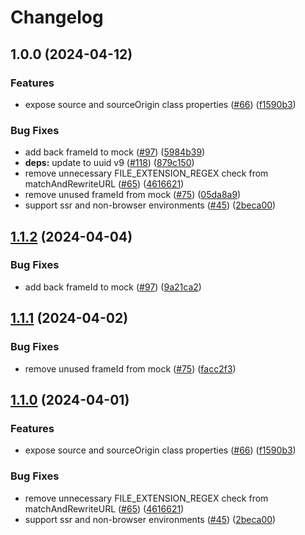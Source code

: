 # Changelog

## 1.0.0 (2024-04-12)


### Features

* expose source and sourceOrigin class properties ([#66](https://github.com/jclevine/embedded-app-sdk/issues/66)) ([f1590b3](https://github.com/jclevine/embedded-app-sdk/commit/f1590b3980abff50a354c89be5e347fb9878d8d4))


### Bug Fixes

* add back frameId to mock ([#97](https://github.com/jclevine/embedded-app-sdk/issues/97)) ([5984b39](https://github.com/jclevine/embedded-app-sdk/commit/5984b39fb83da54eb0fa5ddf9349d67bb5dd144d))
* **deps:** update to uuid v9 ([#118](https://github.com/jclevine/embedded-app-sdk/issues/118)) ([879c150](https://github.com/jclevine/embedded-app-sdk/commit/879c15055076b12a8ca57c88fc3eddcc4759448a))
* remove unnecessary FILE_EXTENSION_REGEX check from matchAndRewriteURL ([#65](https://github.com/jclevine/embedded-app-sdk/issues/65)) ([4616621](https://github.com/jclevine/embedded-app-sdk/commit/46166212f12e07ba08886ceabfb28d8f1767adf9))
* remove unused frameId from mock ([#75](https://github.com/jclevine/embedded-app-sdk/issues/75)) ([05da8a9](https://github.com/jclevine/embedded-app-sdk/commit/05da8a9cae167b73386f502552adcfe9371f361e))
* support ssr and non-browser environments ([#45](https://github.com/jclevine/embedded-app-sdk/issues/45)) ([2beca00](https://github.com/jclevine/embedded-app-sdk/commit/2beca00fa2f07be5a6c6837a95513e24c9de5c8d))

## [1.1.2](https://github.com/discord/embedded-app-sdk/compare/v1.1.1...v1.1.2) (2024-04-04)


### Bug Fixes

* add back frameId to mock ([#97](https://github.com/discord/embedded-app-sdk/issues/97)) ([9a21ca2](https://github.com/discord/embedded-app-sdk/commit/9a21ca211802691efc503261306f5e9aa5e253ab))

## [1.1.1](https://github.com/discord/embedded-app-sdk/compare/v1.1.0...v1.1.1) (2024-04-02)


### Bug Fixes

* remove unused frameId from mock ([#75](https://github.com/discord/embedded-app-sdk/issues/75)) ([facc2f3](https://github.com/discord/embedded-app-sdk/commit/facc2f3f96f6f56191d8f7311b6057f04eb8e02a))

## [1.1.0](https://github.com/discord/embedded-app-sdk/compare/v1.0.0...v1.1.0) (2024-04-01)


### Features

* expose source and sourceOrigin class properties ([#66](https://github.com/discord/embedded-app-sdk/issues/66)) ([f1590b3](https://github.com/discord/embedded-app-sdk/commit/f1590b3980abff50a354c89be5e347fb9878d8d4))


### Bug Fixes

* remove unnecessary FILE_EXTENSION_REGEX check from matchAndRewriteURL ([#65](https://github.com/discord/embedded-app-sdk/issues/65)) ([4616621](https://github.com/discord/embedded-app-sdk/commit/46166212f12e07ba08886ceabfb28d8f1767adf9))
* support ssr and non-browser environments ([#45](https://github.com/discord/embedded-app-sdk/issues/45)) ([2beca00](https://github.com/discord/embedded-app-sdk/commit/2beca00fa2f07be5a6c6837a95513e24c9de5c8d))
